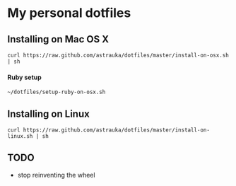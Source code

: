 # My personal dotfiles

## Installing on Mac OS X

```
curl https://raw.github.com/astrauka/dotfiles/master/install-on-osx.sh | sh
```

#### Ruby setup

```
~/dotfiles/setup-ruby-on-osx.sh
```

## Installing on Linux

```
curl https://raw.github.com/astrauka/dotfiles/master/install-on-linux.sh | sh
```

## TODO

- stop reinventing the wheel
